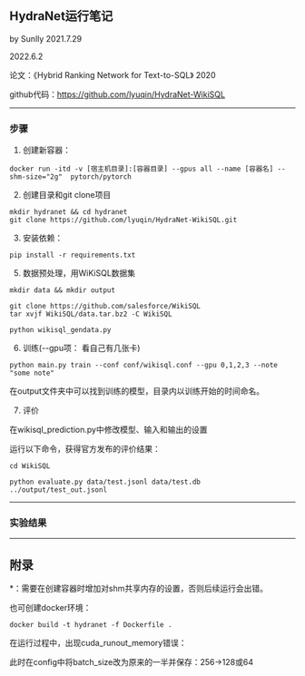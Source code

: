 ## HydraNet运行笔记

by Sunlly
2021.7.29

2022.6.2

论文：《Hybrid Ranking Network for Text-to-SQL》 2020

github代码：https://github.com/lyuqin/HydraNet-WikiSQL

---

### 步骤

1. 创建新容器：
```
docker run -itd -v [宿主机目录]:[容器目录] --gpus all --name [容器名] --shm-size="2g"  pytorch/pytorch
```
2. 创建目录和git clone项目
```
mkdir hydranet && cd hydranet
git clone https://github.com/lyuqin/HydraNet-WikiSQL.git
```
3. 安装依赖：

```
pip install -r requirements.txt
```
5. 数据预处理，用WiKiSQL数据集
```
mkdir data && mkdir output
```
```
git clone https://github.com/salesforce/WikiSQL 
tar xvjf WikiSQL/data.tar.bz2 -C WikiSQL
```
```
python wikisql_gendata.py
```
6. 训练(--gpu项： 看自己有几张卡)
```
python main.py train --conf conf/wikisql.conf --gpu 0,1,2,3 --note "some note"
```
在output文件夹中可以找到训练的模型，目录内以训练开始的时间命名。

7. 评价

在wikisql_prediction.py中修改模型、输入和输出的设置

运行以下命令，获得官方发布的评价结果：
```
cd WikiSQL
```
```
python evaluate.py data/test.jsonl data/test.db ../output/test_out.jsonl
```
---

### 实验结果


---

## 附录

*：需要在创建容器时增加对shm共享内存的设置，否则后续运行会出错。

也可创建docker环境：
```
docker build -t hydranet -f Dockerfile .
```
在运行过程中，出现cuda_runout_memory错误：

此时在config中将batch_size改为原来的一半并保存：256->128或64

